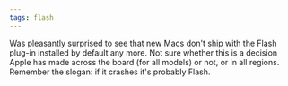```yaml
---
tags: flash
---
```


Was pleasantly surprised to see that new Macs don't ship with the Flash plug-in installed by default any more. Not sure whether this is a decision Apple has made across the board (for all models) or not, or in all regions. Remember the slogan: if it crashes it's probably Flash.
